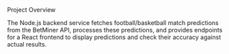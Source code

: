 <p>Project Overview<p/>
The Node.js backend service fetches football/basketball match predictions from the BetMiner API, processes these predictions, 
and provides endpoints for a React frontend to display predictions and check their accuracy against actual results.
